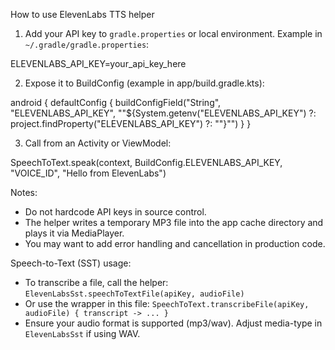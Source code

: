 How to use ElevenLabs TTS helper

1. Add your API key to `gradle.properties` or local environment. Example in `~/.gradle/gradle.properties`:

ELEVENLABS_API_KEY=your_api_key_here

2. Expose it to BuildConfig (example in app/build.gradle.kts):

android {
defaultConfig {
buildConfigField("String", "ELEVENLABS_API_KEY", "\"${System.getenv("ELEVENLABS_API_KEY") ?: project.findProperty("ELEVENLABS_API_KEY") ?: ""}\"")
}
}

3. Call from an Activity or ViewModel:

SpeechToText.speak(context, BuildConfig.ELEVENLABS_API_KEY, "VOICE_ID", "Hello from ElevenLabs")

Notes:

- Do not hardcode API keys in source control.
- The helper writes a temporary MP3 file into the app cache directory and plays it via MediaPlayer.
- You may want to add error handling and cancellation in production code.

Speech-to-Text (SST) usage:

- To transcribe a file, call the helper: `ElevenLabsSst.speechToTextFile(apiKey, audioFile)`
- Or use the wrapper in this file: `SpeechToText.transcribeFile(apiKey, audioFile) { transcript -> ... }`
- Ensure your audio format is supported (mp3/wav). Adjust media-type in `ElevenLabsSst` if using WAV.
